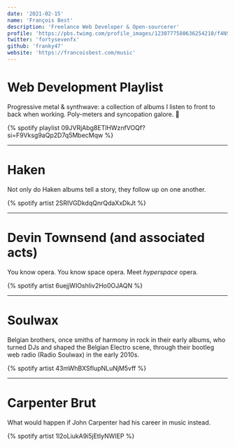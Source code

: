 ```yaml
---
date: '2021-02-15'
name: 'François Best'
description: 'Freelance Web Developer & Open-sourcerer'
profile: 'https://pbs.twimg.com/profile_images/1230777580636254210/f4NS_2hF_400x400.jpg'
twitter: 'fortysevenfx'
github: 'franky47'
website: 'https://francoisbest.com/music'
---
```


# Web Development Playlist

Progressive metal & synthwave: a collection of albums I listen to front to back when working.
Poly-meters and syncopation galore. 🤘

{% spotify playlist 09JVRjAbg8ETlHWznfVOQf?si=F9Vksg9aQp2D7q5MbecMqw %}

---

# Haken

Not only do Haken albums tell a story, they follow up on one another.

{% spotify artist 2SRIVGDkdqQnrQdaXxDkJt %}

---

# Devin Townsend (and associated acts)

You know opera. You know space opera. Meet _hyperspace_ opera.

{% spotify artist 6uejjWIOshliv2Ho0OJAQN %}

---

# Soulwax

Belgian brothers, once smiths of harmony in rock in their early albums,
who turned DJs and shaped the Belgian Electro scene, through their bootleg web
radio (Radio Soulwax) in the early 2010s.

{% spotify artist 43mWhBXSflupNLuNjM5vff %}

---

# Carpenter Brut

What would happen if John Carpenter had his career in music instead.

{% spotify artist 1l2oLiukA9i5jEtIyNWIEP %}
